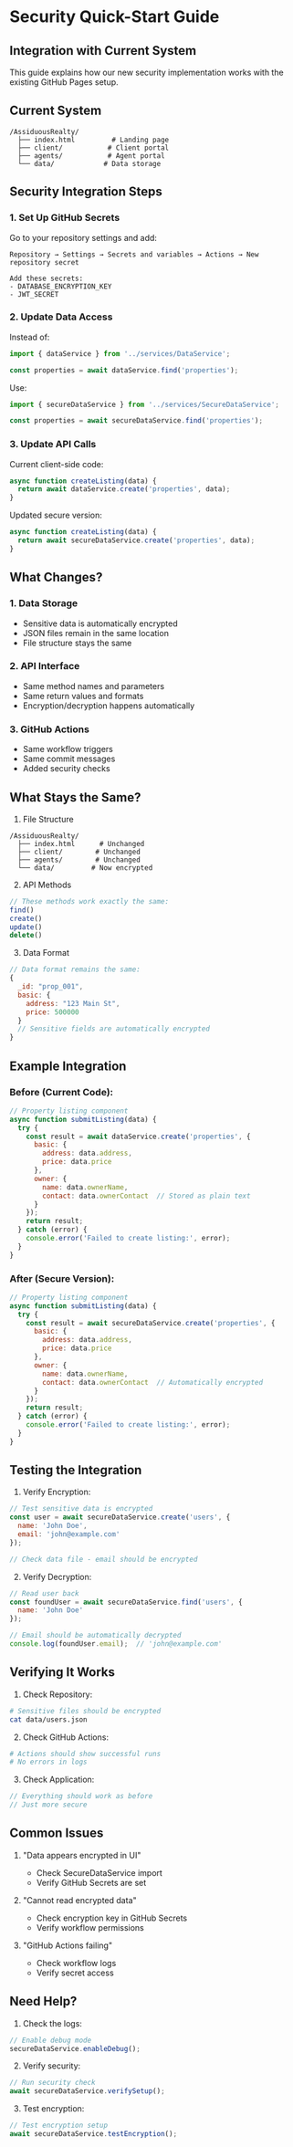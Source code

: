 # Security Quick-Start Guide

## Integration with Current System

This guide explains how our new security implementation works with the existing GitHub Pages setup.

## Current System
```
/AssiduousRealty/
  ├── index.html         # Landing page
  ├── client/           # Client portal
  ├── agents/           # Agent portal
  └── data/            # Data storage
```

## Security Integration Steps

### 1. Set Up GitHub Secrets

Go to your repository settings and add:
```
Repository → Settings → Secrets and variables → Actions → New repository secret

Add these secrets:
- DATABASE_ENCRYPTION_KEY
- JWT_SECRET
```

### 2. Update Data Access

Instead of:
```javascript
import { dataService } from '../services/DataService';

const properties = await dataService.find('properties');
```

Use:
```javascript
import { secureDataService } from '../services/SecureDataService';

const properties = await secureDataService.find('properties');
```

### 3. Update API Calls

Current client-side code:
```javascript
async function createListing(data) {
  return await dataService.create('properties', data);
}
```

Updated secure version:
```javascript
async function createListing(data) {
  return await secureDataService.create('properties', data);
}
```

## What Changes?

### 1. Data Storage
- Sensitive data is automatically encrypted
- JSON files remain in the same location
- File structure stays the same

### 2. API Interface
- Same method names and parameters
- Same return values and formats
- Encryption/decryption happens automatically

### 3. GitHub Actions
- Same workflow triggers
- Same commit messages
- Added security checks

## What Stays the Same?

1. File Structure
```
/AssiduousRealty/
  ├── index.html      # Unchanged
  ├── client/        # Unchanged
  ├── agents/        # Unchanged
  └── data/         # Now encrypted
```

2. API Methods
```javascript
// These methods work exactly the same:
find()
create()
update()
delete()
```

3. Data Format
```javascript
// Data format remains the same:
{
  _id: "prop_001",
  basic: {
    address: "123 Main St",
    price: 500000
  }
  // Sensitive fields are automatically encrypted
}
```

## Example Integration

### Before (Current Code):
```javascript
// Property listing component
async function submitListing(data) {
  try {
    const result = await dataService.create('properties', {
      basic: {
        address: data.address,
        price: data.price
      },
      owner: {
        name: data.ownerName,
        contact: data.ownerContact  // Stored as plain text
      }
    });
    return result;
  } catch (error) {
    console.error('Failed to create listing:', error);
  }
}
```

### After (Secure Version):
```javascript
// Property listing component
async function submitListing(data) {
  try {
    const result = await secureDataService.create('properties', {
      basic: {
        address: data.address,
        price: data.price
      },
      owner: {
        name: data.ownerName,
        contact: data.ownerContact  // Automatically encrypted
      }
    });
    return result;
  } catch (error) {
    console.error('Failed to create listing:', error);
  }
}
```

## Testing the Integration

1. Verify Encryption:
```javascript
// Test sensitive data is encrypted
const user = await secureDataService.create('users', {
  name: 'John Doe',
  email: 'john@example.com'
});

// Check data file - email should be encrypted
```

2. Verify Decryption:
```javascript
// Read user back
const foundUser = await secureDataService.find('users', {
  name: 'John Doe'
});

// Email should be automatically decrypted
console.log(foundUser.email);  // 'john@example.com'
```

## Verifying It Works

1. Check Repository:
```bash
# Sensitive files should be encrypted
cat data/users.json
```

2. Check GitHub Actions:
```bash
# Actions should show successful runs
# No errors in logs
```

3. Check Application:
```javascript
// Everything should work as before
// Just more secure
```

## Common Issues

1. "Data appears encrypted in UI"
   - Check SecureDataService import
   - Verify GitHub Secrets are set

2. "Cannot read encrypted data"
   - Check encryption key in GitHub Secrets
   - Verify workflow permissions

3. "GitHub Actions failing"
   - Check workflow logs
   - Verify secret access

## Need Help?

1. Check the logs:
```javascript
// Enable debug mode
secureDataService.enableDebug();
```

2. Verify security:
```javascript
// Run security check
await secureDataService.verifySetup();
```

3. Test encryption:
```javascript
// Test encryption setup
await secureDataService.testEncryption();
```
